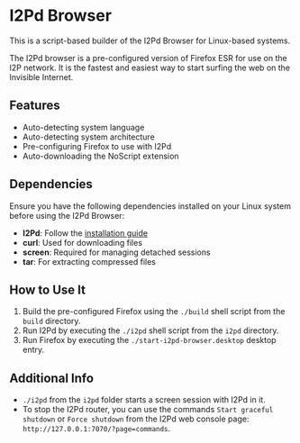 # I2Pd Browser

This is a script-based builder of the I2Pd Browser for Linux-based systems.

The I2Pd browser is a pre-configured version of Firefox ESR for use on the I2P network. It is the fastest and easiest way to start surfing the web on the Invisible Internet.

## Features

- Auto-detecting system language
- Auto-detecting system architecture
- Pre-configuring Firefox to use with I2Pd
- Auto-downloading the NoScript extension

## Dependencies

Ensure you have the following dependencies installed on your Linux system before using the I2Pd Browser:

- **I2Pd**: Follow the [installation guide](https://i2pd.readthedocs.io/en/latest/user-guide/install/#linux)
- **curl**: Used for downloading files
- **screen**: Required for managing detached sessions
- **tar**: For extracting compressed files

## How to Use It

1. Build the pre-configured Firefox using the `./build` shell script from the `build` directory.
2. Run I2Pd by executing the `./i2pd` shell script from the `i2pd` directory.
3. Run Firefox by executing the `./start-i2pd-browser.desktop` desktop entry.

## Additional Info

- `./i2pd` from the `i2pd` folder starts a screen session with I2Pd in it.
- To stop the I2Pd router, you can use the commands `Start graceful shutdown` or `Force shutdown` from the I2Pd web console page: `http://127.0.0.1:7070/?page=commands`.

